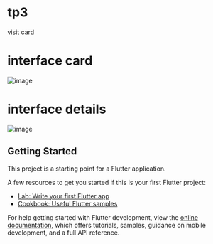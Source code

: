 # tp3

visit card

# interface card 
![image](https://github.com/user-attachments/assets/d09e3c7c-2a8e-46fe-8c71-e80b44332a7a)

# interface details
![image](https://github.com/user-attachments/assets/8400414b-431d-42a9-9d81-02a8e3c86463)


## Getting Started

This project is a starting point for a Flutter application.

A few resources to get you started if this is your first Flutter project:

- [Lab: Write your first Flutter app](https://docs.flutter.dev/get-started/codelab)
- [Cookbook: Useful Flutter samples](https://docs.flutter.dev/cookbook)

For help getting started with Flutter development, view the
[online documentation](https://docs.flutter.dev/), which offers tutorials,
samples, guidance on mobile development, and a full API reference.
